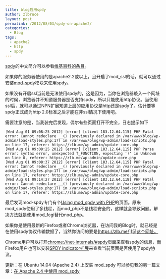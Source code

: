 ```yaml
---
title: blog启用spdy
author: zlbruce
layout: post
permalink: /2012/08/03/spdy-on-apache2/
categories:
  - Blog
tags:
  - apache2
  - http
  - spdy
---
```

[spdy][1]的中文简介可以参看[维基百科的条目][2]。

如果你的服务器使用的是apache2.2或以上，且开启了mod_ssl的话，就可以通过安装[mod-spdy][3]模块来使用spdy。

如果没有开启ssl当前是无法使用spdy的，这是因为，当你在浏览器敲入一个网址的时候，浏览器并不知道服务器是否支持spdy，所以只能使用http协议。当使用ssl后，就可以通过NPN扩展知道上层的应用协议是http还是spdy了。估计要等spdy正式成为http 2.0标准之后才能在非ssl情况下使用吧。

需要注意的是，当我装完后发现，偶尔有些页面打开不完全，日志提示如下

    [Wed Aug 01 09:08:25 2012] [error] [client 183.12.64.115] PHP Fatal error: Cannot redeclare __() (previously declared in /var/www/blog/wp-admin/load-styles.php:17) in /var/www/blog/wp-admin/load-scripts.php on line 17, referer: https://zlb.me/wp-admin/update-core.php
    [Wed Aug 01 09:08:25 2012] [error] [client 183.12.64.115] PHP Parse error: syntax error, unexpected T_FUNCTION, expecting ')' in Unknown on line 0, referer: https://zlb.me/wp-admin/update-core.php
    [Wed Aug 01 09:08:37 2012] [error] [client 183.12.64.115] PHP Fatal error: Cannot redeclare __() (previously declared in /var/www/blog/wp-admin/load-styles.php:17) in /var/www/blog/wp-admin/load-scripts.php on line 17, referer: https://zlb.me/wp-admin/update-core.php
    [Wed Aug 01 09:14:27 2012] [error] [client 183.12.64.118] PHP Fatal error: Cannot redeclare __() (previously declared in /var/www/blog/wp-admin/load-styles.php:17) in /var/www/blog/wp-admin/load-scripts.php on line 17, referer: https://zlb.me/wp-admin/update-core.php

最后发现mod-spdy专门有个[Using mod_spdy with PHP][4]的页面。原来mod\_spdy使用了多线程，而mod\_php不是线程安全的，这样就会导致问题。解决方法就是使用mod\_fcgi替代mod\_php。

如果你是使用最新的Firefox或者Chrome浏览器，在访问我的Blog时，就已经是在使用spdy协议传输数据了，当然你访问的要是[https://zlb.me/][5]这个网址。

Chrome用户可以打开[chrome://net-internals/#spdy](chrome://net-internals/#spdy)页面来查看spdy的信息，而Firefox用户也可以安装[SPDY indicator扩展][6]来查看当前页面是否使用了spdy协议。

更新：在 Ubuntu 14.04 (Apache 2.4) 上安装 mod_spdy 可以参见我的另一篇文章：[在 Apache 2.4 中使用 mod_spdy][7]

 [1]: http://dev.chromium.org/spdy "spdy"
 [2]: http://zh.wikipedia.org/wiki/SPDY "spdy"
 [3]: https://code.google.com/p/mod-spdy/ "mod-spdy"
 [4]: https://developers.google.com/speed/spdy/mod_spdy/php "Using mod_spdy with PHP"
 [5]: https://zlb.me/ "https://zlb.me/"
 [6]: https://addons.mozilla.org/en-US/firefox/addon/spdy-indicator/ "SPDY indicator"
 [7]: https://zlb.me/2014/10/23/install-mod_spdy-on-apache2-4/ "在 Apache 2.4 中使用 mod_spdy"
